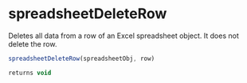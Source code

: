 # spreadsheetDeleteRow

 Deletes all data from a row of an Excel spreadsheet object. It does not delete the row.

```javascript
spreadsheetDeleteRow(spreadsheetObj, row)
```

```javascript
returns void
```
